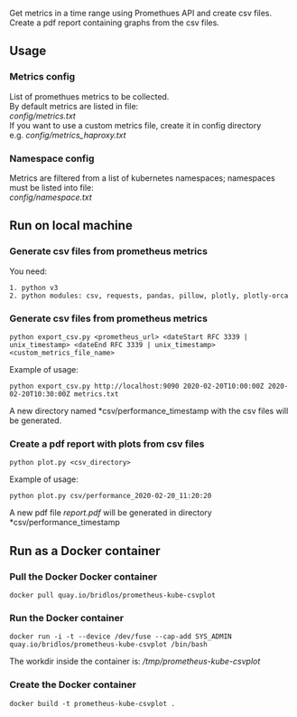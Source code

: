 Get metrics in a time range using Promethues API and create csv files.<br>
Create a pdf report containing graphs from the csv files.

## Usage

### Metrics config

List of promethues metrics to be collected.<br>
By default metrics are listed in file:<br>
*config/metrics.txt* <br>
If you want to use a custom metrics file, create it in config directory <br>
e.g. *config/metrics_haproxy.txt*

### Namespace config

Metrics are filtered from a list of kubernetes namespaces; namespaces must be listed into file:<br>
*config/namespace.txt*

## Run on local machine

### Generate csv files from prometheus metrics

You need:

    1. python v3
    2. python modules: csv, requests, pandas, pillow, plotly, plotly-orca

### Generate csv files from prometheus metrics

```
python export_csv.py <prometheus_url> <dateStart RFC 3339 | unix_timestamp> <dateEnd RFC 3339 | unix_timestamp> <custom_metrics_file_name>
```

Example of usage:<br>

```
python export_csv.py http://localhost:9090 2020-02-20T10:00:00Z 2020-02-20T10:30:00Z metrics.txt
```

A new directory named *csv/performance_timestamp with the csv files will be generated.

### Create a pdf report with plots from csv files

```
python plot.py <csv_directory>
```

Example of usage:<br>

```
python plot.py csv/performance_2020-02-20_11:20:20
```

A new pdf file *report.pdf* will be generated in directory *csv/performance_timestamp

## Run as a Docker container

### Pull the Docker Docker container

```
docker pull quay.io/bridlos/prometheus-kube-csvplot
```

### Run the Docker container

```
docker run -i -t --device /dev/fuse --cap-add SYS_ADMIN quay.io/bridlos/prometheus-kube-csvplot /bin/bash
```

The workdir inside the container is: */tmp/prometheus-kube-csvplot*

### Create the Docker container

```
docker build -t prometheus-kube-csvplot .
```
